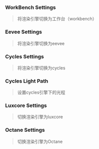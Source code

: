### WorkBench Settings

> 将渲染引擎切换为工作台（workbench）

### Eevee Settings

> 将渲染引擎切换为eevee
>

### Cycles Settings

> 将渲染引擎切换为cycles
>

### Cycles Light Path

> 设置cycles引擎下的光程
>

### Luxcore Settings

> 切换渲染引擎为luxcore
>

### Octane Settings

> 切换渲染引擎为Octane